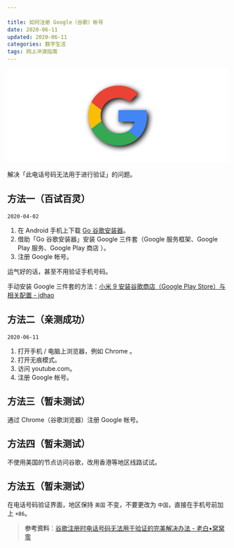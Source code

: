 ```yaml
---

title: 如何注册 Google（谷歌）帐号
date: 2020-06-11  
updated: 2020-06-11
categories: 数字生活   
tags: 网上冲浪指南
---
```


![google](google-account/google.png)

解决「此电话号码无法用于进行验证」的问题。

<!-- more -->


## 方法一（百试百灵）

`2020-04-02`

1. 在 Android 手机上下载 [Go 谷歌安装器](https://www.coolapk.com/apk/com.goplaycn.googleinstall)。
2. 借助「Go 谷歌安装器」安装 Google 三件套（Google 服务框架、Google Play 服务、Google Play 商店 ）。
3. 注册 Google 帐号。 

运气好的话，甚至不用验证手机号码。

手动安装 Google 三件套的方法：[小米 9 安装谷歌商店（Google Play Store）与相关配置 - jdhao](https://jdhao.github.io/2019/05/04/mi9_google_play_configure/)


## 方法二（亲测成功）

`2020-06-11`

1. 打开手机 / 电脑上浏览器，例如 Chrome 。
2. 打开无痕模式。
3. 访问 youtube.com。
4. 注册 Google 帐号。


## 方法三（暂未测试）

通过 Chrome（谷歌浏览器）注册 Google 帐号。



## 方法四（暂未测试）

不使用美国的节点访问谷歌，改用香港等地区线路试试。



## 方法五（暂未测试）

在电话号码验证界面，地区保持 `美国` 不变，不要更改为 `中国`，直接在手机号前加上 `+86`。



> **参考资料**：[谷歌注册时电话号码无法用于验证的完美解决办法 - 老白•窝窝零](https://oo0.bid/741.html)